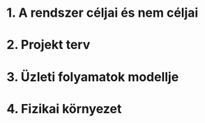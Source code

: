 # 1. A rendszer céljai és nem céljai
# 2. Projekt terv
# 3. Üzleti folyamatok modellje
# 4. Fizikai környezet
